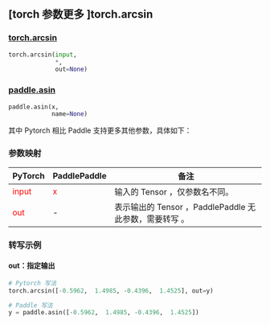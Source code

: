 ## [torch 参数更多 ]torch.arcsin

### [torch.arcsin](https://pytorch.org/docs/stable/generated/torch.arcsin.html?highlight=arcsin#torch.arcsin)

```python
torch.arcsin(input,
             *,
             out=None)
```

### [paddle.asin](https://www.paddlepaddle.org.cn/documentation/docs/zh/api/paddle/asin_cn.html#asin)

```python
paddle.asin(x,
            name=None)
```

其中 Pytorch 相比 Paddle 支持更多其他参数，具体如下：

### 参数映射
| PyTorch       | PaddlePaddle | 备注                                                   |
| ------------- | ------------ | ------------------------------------------------------ |
| <font color='red'>input</font>         | <font color='red'>x</font>            | 输入的 Tensor ，仅参数名不同。                                      |
| <font color='red'>out</font>           | -            | 表示输出的 Tensor ，PaddlePaddle 无此参数，需要转写 。               |


### 转写示例
#### out：指定输出
```python
# Pytorch 写法
torch.arcsin([-0.5962,  1.4985, -0.4396,  1.4525], out=y)

# Paddle 写法
y = paddle.asin([-0.5962,  1.4985, -0.4396,  1.4525])
```
